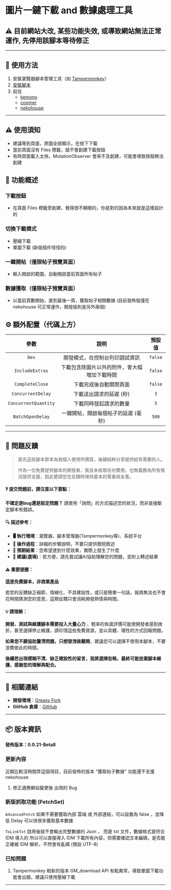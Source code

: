 # **圖片一鍵下載 and 數據處理工具**

## ⚠️ 目前網站大改, 某些功能失效, 或導致網站無法正常運作, 先停用該腳本等待修正

---

## **👻 使用方法**

1. 安裝瀏覽器腳本管理工具（如 [Tampermonkey](https://chrome.google.com/webstore/detail/tampermonkey/dhdgffkkebhmkfjojejmpbldmpobfkfo)）
2. [安裝腳本](https://update.greasyfork.org/scripts/472282/Kemer%20%E4%B8%8B%E8%BC%89%E5%99%A8.user.js)
3. 前往
    - [kemono](https://kemono.su/)
    - [coomer](https://coomer.su/)
    - [nekohouse](https://nekohouse.su/)

---

## **⚠️ 使用須知**
- 建議等到頁面，原圖全部顯示，在按下下載
- 當前頁面沒有 Files 標籤，就不會創建下載按鈕
- 有時頁面載入太快，MutationObserver 會來不及創建，可能會導致按鈕無法創建


## **📜 功能概述**

### **下載按鈕**
- 在頁面 Files 標籤旁創建，覺得很不顯眼的，你是對的因為本來就是這樣設計的

### **切換下載模式**
- 壓縮下載
- 單圖下載 (新版插件怪怪的)

### **一鍵開帖（僅限帖子預覽頁面）**
- 輸入開啟的範圍，自動開啟當前頁面所有帖子

### **數據獲取（僅限帖子預覽頁面）**
- 以當前頁數開始，直到最後一頁，獲取帖子相關數據 (目前發佈版僅在 nekohouse 可正常運作，開發版則是另外兩個)


## **⚙️ 額外配置（代碼上方）**
|       **參數**       |                   **說明**                   | **預設值** |
| :------------------: | :------------------------------------------: | :--------: |
|        `Dev`         |        開發模式，在控制台列印調試資訊        |  `false`   |
|   `IncludeExtras`    | 下載包含除圖片以外的附件，會大幅增加下載時間 |  `false`   |
|   `CompleteClose`    |            下載完成後自動關閉頁面            |  `false`   |
|  `ConcurrentDelay`   |           下載送出請求的延遲 (秒)            |    `3`     |
| `ConcurrentQuantity` |            下載同時發起請求的數量            |    `5`     |
|   `BatchOpenDelay`   |     一鍵開帖，開啟每個帖子的延遲 (毫秒)      |   `500`    |

---

## 📣 問題反饋

> 首先這些腳本原本為我個人使用所撰寫，後續純粹分享提供給有需要的人。
>
> 作為一位免費提供腳本的開發者，我並未收取任何費用，也無義務為所有情況提供支援，因此懇請您在反饋時保持基本的尊重與友善。

#### ❓ 提交問題前，請注意以下要點：

**不確定是bug還是設定問題？** 請使用「詢問」的方式描述您的狀況，而非直接斷定腳本有錯誤。

#### 🔍 描述參考：

- **🖥️ 執行環境**：瀏覽器、腳本管理器(Tampermonkey等)、系統平台
- **🧭 操作過程**：詳細的步驟說明，不要只提供簡短敘述
- **🎯 預期結果**：您希望達到什麼效果，實際上發生了什麼
- **🤖 建議(選填)**：若方便，請先嘗試讓AI協助理解您的問題，並附上轉述結果

#### ⚠️ 重要提醒：

**這是免費腳本，非商業產品**

若您的反饋缺乏細節、情緒化、不具建設性，或只是簡單一句話，我將無法也不會花時間猜測您的意思，這類反饋只會消耗開發熱情與時間。

#### 💡 請理解：

**開發、測試與維護腳本需要投入大量心力** ，輕率的負面評價可能使開發者感到挫折，甚至選擇停止維護，請珍惜這些免費資源，並以具體、理性的方式回報問題。

**如果您不願協助釐清問題，只想發洩後離開**，建議您可以選擇不使用本腳本，不要浪費彼此的時間。

**後續若出現模糊不清、缺乏建設性的留言，我將選擇忽略，最終可能放棄腳本維護，感謝您的理解與配合。**

---

## **🔗 相關連結**

- **開發環境**：[Greasy Fork](https://greasyfork.org/zh-TW/users/989635-canaan-hs)  
- **GitHub 倉庫**：[GitHub](https://github.com/Canaan-HS/MonkeyScript/tree/main/KemerDownloader)

---

## **📦 版本資訊**

**發佈版本：0.0.21-Beta8** 

### **更新內容**
近期比較沒時間弄這個項目，目前發佈的版本 "獲取帖子數據" 功能還不支援 nekohouse

1. 修正適應網站變更後 出現的 Bug

### **新版抓取功能 (FetchSet)**

`AdvancedFetch`
如果不需要獲取內部 雲端 或 外部連結，可以設置為 false ，並降低 Delay 可以快很多獲取基本數據

`ToLinkTxt`
啟用後就不會輸出完整數據的 Json ， 而是 txt 文件，數據格式是符合 IDM 導入的
所以可以直接導入 IDM 下載所有內容，但需要確認文本編碼，是否能正確被 IDM 解析，不然會有亂碼 (預設 UTF-8)

### **已知問題**
1. Tampermonkey 較新的版本 GM_download API 有點異常，導致單圖下載功能會出錯，建議只使用壓縮下載

---